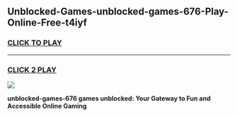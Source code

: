 
## Unblocked-Games-unblocked-games-676-Play-Online-Free-t4iyf
<h3>
<a href="https://premium76.site?title=unblocked-games-676&ref=26A">CLICK TO PLAY</a></h3>
<hr>

<h3>
<a href="https://premium76.site?title=unblocked-games-676&ref=26A">CLICK 2 PLAY</a>
  
</h3>

<a href="https://premium76.site?title=unblocked-games-676&ref=26A"><img src="https://clearcache.store/games.png"></a>


**unblocked-games-676 games unblocked: Your Gateway to Fun and Accessible Online Gaming**
